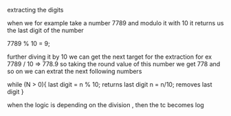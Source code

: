 extracting the digits 

when we for example take a number 7789 and modulo it with 10 it returns us the last digit of the number 

7789 % 10 = 9;

further diving it by 10 we can get the next target for the extraction 
for ex 7789 / 10 => 778.9 so taking the round value of this number we get 778 and so on we can extrat the next following numbers 

while (N > 0){
  last digit = n % 10; returns last digit 
  n = n/10; removes last digit
}

when the logic is depending on the division , then the tc becomes log